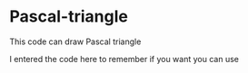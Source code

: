 # Pascal-triangle

This code can draw Pascal triangle

I entered the code here to remember if you want you can use

